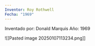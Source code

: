```yaml
---
Inventor: Roy Rothwell
Fecha: "1969"
---
```


Inventado por: Donald Marquis
Año: 1969

![[Pasted image 20250107113234.png]]